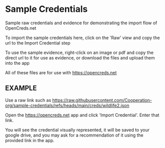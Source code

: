 # Sample Credentials
Sample raw credentials and evidence for demonstrating the import flow of OpenCreds.net

To import the sample credentials here, click on the 'Raw' view and copy the url to the Import Credential step

To use the sample evidence, right-click on an image or pdf and copy the direct url to it for use as evidence, or download the files and upload them into the app

All of these files are for use with https://opencreds.net

## EXAMPLE

Use a raw link such as https://raw.githubusercontent.com/Cooperation-org/sample-credentials/refs/heads/main/creds/wildlife2.json

Open the https://opencreds.net app and click 'Import Credential'.  Enter that link.

You will see the credential visually represented, it will be saved to your google drive, and you may ask for a recommendation of it using the provided link in the app.
